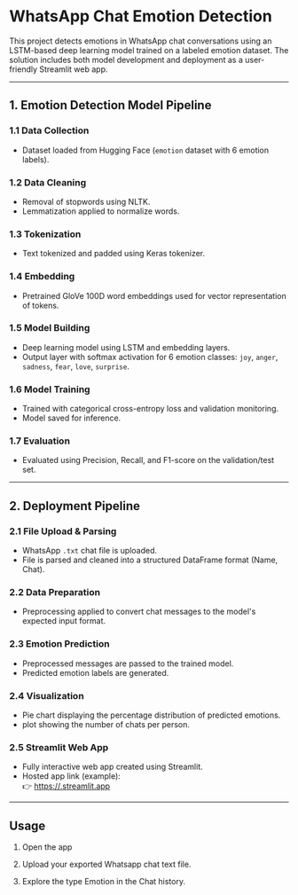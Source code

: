 
# WhatsApp Chat Emotion Detection

This project detects emotions in WhatsApp chat conversations using an LSTM-based deep learning model trained on a labeled emotion dataset. The solution includes both model development and deployment as a user-friendly Streamlit web app.

---

## 1. Emotion Detection Model Pipeline

### 1.1 Data Collection
- Dataset loaded from Hugging Face (`emotion` dataset with 6 emotion labels).

### 1.2 Data Cleaning
- Removal of stopwords using NLTK.
- Lemmatization applied to normalize words.

### 1.3 Tokenization
- Text tokenized and padded using Keras tokenizer.

### 1.4 Embedding
- Pretrained GloVe 100D word embeddings used for vector representation of tokens.

### 1.5 Model Building
- Deep learning model using LSTM and embedding layers.
- Output layer with softmax activation for 6 emotion classes: `joy`, `anger`, `sadness`, `fear`, `love`, `surprise`.

### 1.6 Model Training
- Trained with categorical cross-entropy loss and validation monitoring.
- Model saved for inference.

### 1.7 Evaluation
- Evaluated using Precision, Recall, and F1-score on the validation/test set.

---

## 2. Deployment Pipeline

### 2.1 File Upload & Parsing
- WhatsApp `.txt` chat file is uploaded.
- File is parsed and cleaned into a structured DataFrame format (Name, Chat).

### 2.2 Data Preparation
- Preprocessing applied to convert chat messages to the model's expected input format.

### 2.3 Emotion Prediction
- Preprocessed messages are passed to the trained model.
- Predicted emotion labels are generated.

### 2.4 Visualization
- Pie chart displaying the percentage distribution of predicted emotions.
- plot showing the number of chats per person.

### 2.5 Streamlit Web App
- Fully interactive web app created using Streamlit.
- Hosted app link (example):  
  👉 [https://<your-streamlit-username>.streamlit.app](https://car-sales-forecasting-4qvmcmb9tdf6pe8kamqtwj.streamlit.app/)

---


## Usage

1. Open the app 
   
3. Upload your exported Whatsapp chat text file.

4. Explore the type Emotion in the Chat history.
